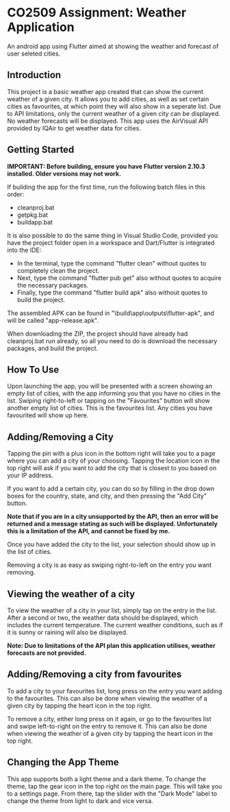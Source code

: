 # CO2509 Assignment: Weather Application

An android app using Flutter aimed at showing the weather and forecast of user seleted cities.

## Introduction

This project is a basic weather app created that can show the current weather of a given city.
It allows you to add cities, as well as set certain cities as favourites, at which point they will also show in a seperate list.
Due to API limitations, only the current weather of a given city can be displayed. No weather forecasts will be displayed.
This app uses the AirVisual API provided by IQAir to get weather data for cities.

## Getting Started

**IMPORTANT: Before building, ensure you have Flutter version 2.10.3 installed. Older versions may not work.**

If building the app for the first time, run the following batch files in this order:

- cleanproj.bat
- getpkg.bat
- buildapp.bat


It is also possible to do the same thing in Visual Studio Code, provided you have the project folder open in a workspace and Dart/Flutter is integrated into the IDE:

- In the terminal, type the command "flutter clean" without quotes to completely clean the project.
- Next, type the command "flutter pub get" also without quotes to acquire the necessary packages.
- Finally, type the command "flutter build apk" also without quotes to build the project.

The assembled APK can be found in "\build\app\outputs\flutter-apk", and will be called "app-release.apk".

When downloading the ZIP, the project should have already had cleanproj.bat run already, so all you need to do is download the necessary
packages, and build the project.


## How To Use

Upon launching the app, you will be presented with a screen showing an empty list of cities, with the app informing you that you have no cities in the list.
Swiping right-to-left or tapping on the "Favourites" button will show another empty list of cities. This is the favourites list. Any cities you have favourited will show up here.

## Adding/Removing a City

Tapping the pin with a plus icon in the bottom right will take you to a page where you can add a city of your choosing. 
Tapping the location icon in the top right will ask if you want to add the city that is closest to you based on your IP address.

If you want to add a certain city, you can do so by filling in the drop down boxes for the country, state, and city, and then pressing the "Add City" button.

**Note that if you are in a city unsupported by the API, then an error will be returned and a message stating as such will be displayed. Unfortunately this is a limitation of the API, and cannot be fixed by me.**

Once you have added the city to the list, your selection should show up in the list of cities.

Removing a city is as easy as swiping right-to-left on the entry you want removing.

## Viewing the weather of a city

To view the weather of a city in your list, simply tap on the entry in the list. After a second or two, the weather data should be displayed, which includes the current temperature. The current weather conditions, such as if it is sunny or raining will also be displayed.

**Note: Due to limitations of the API plan this application utilises, weather forecasts are not provided.**

## Adding/Removing a city from favourites

To add a city to your favourites list, long press on the entry you want adding to the favourites. This can also be done when viewing the weather of a given city by tapping the heart icon in the top right.

To remove a city, either long press on it again, or go to the favourites list and swipe left-to-right on the entry to remove it. This can also be done when viewing the weather of a given city by tapping the heart icon in the top right.

## Changing the App Theme

This app supports both a light theme and a dark theme. To change the theme, tap the gear icon in the top right on the main page. This will take you to a settings page. From there, tap the slider with the "Dark Mode" label to change the theme from light to dark and vice versa.
